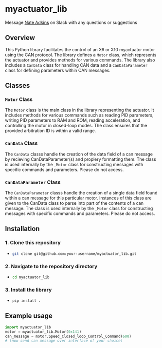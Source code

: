 # myactuator_lib

Message [Nate Adkins](mailto:npa00003@mix.wvu.edu) on Slack with any questions or suggestions

## Overview

This Python library facilitates the control of an X6 or X10 myactuator motor using the CAN protocol. The library defines a `Motor` class, which represents the actuator and provides methods for various commands. The library also includes a `CanData` class for handling CAN data and a `CanDataParameter` class for defining parameters within CAN messages.

## Classes

### `Motor` Class

The `Motor` class is the main class in the library representing the actuator. It includes methods for various commands such as reading PID parameters, writing PID parameters to RAM and ROM, reading acceleration, and controlling the motor in closed-loop modes. The class ensures that the provided arbitration ID is within a valid range.

### `CanData` Class 

The `CanData` classs handle the creation of the data field of a can message by recieving CanDataParameter(s) and proplery formatting them. The class is used internally by the `_Motor` class for constructing messages with specific commands and parameters. Please do not access.

### `CanDataParameter` Class

The `CanDataParameter` classs handle the creation of a single data field found within a can message for this particular motor. Instances of this class are given to the CanData class to parse into part of the contents of a can message. The class is used internally by the `_Motor` class for constructing messages with specific commands and parameters. Please do not access. 

## Installation

### 1. Clone this repository
- ```bash
  git clone git@github.com:your-username/myactuator_lib.git
  ```
### 2. Navigate to the repository directory 
- ```bash
  cd myactuator_lib
  ```
### 3. Install the library
- ```bash 
  pip install . 
  ```
## Example usage

```python
import myactuator_lib 
motor = myactuator_lib.Motor(0x141)
can_message = motor.Speed_Closed_loop_Control_Command(600)
# (now send can message over interface of your choice)
```